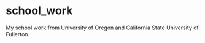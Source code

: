 # school_work

My school work from University of Oregon and California State University of Fullerton.